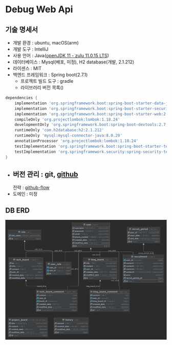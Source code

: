 # Debug Web Api

## 기술 명세서

- 개발 환경 : ubuntu, macOS(arm)
- 개발 도구 : IntelliJ
- 사용 언어 : Java([openJDK 11 - zulu 11.0.15 LTS](https://www.azul.com/downloads/?package=jdk#download-openjdk))
- 데이터베이스 : Mysql(배포, 미정), H2 database(개발, 2.1.212)
- 라이센스 : MIT
- 백엔드 프레임워크 : Spring boot(2.7.1)
    - 프로젝트 빌드 도구 : gradle
    - 라이브러리 버전 목록()

```gradle
dependencies {
    implementation 'org.springframework.boot:spring-boot-starter-data-jpa:2.7.0'
    implementation 'org.springframework.boot:spring-boot-starter-security:2.7.0'
    implementation 'org.springframework.boot:spring-boot-starter-web:2.7.0'
    compileOnly 'org.projectlombok:lombok:1.18.24'
    developmentOnly 'org.springframework.boot:spring-boot-devtools:2.7.0'
    runtimeOnly 'com.h2database:h2:2.1.212'
    runtimeOnly 'mysql:mysql-connector-java:8.0.29'
    annotationProcessor 'org.projectlombok:lombok:1.18.24'
    testImplementation 'org.springframework.boot:spring-boot-starter-test:2.7.0'
    testImplementation 'org.springframework.security:spring-security-test:5.7.1'
}
```

- 버전 관리 : git, [github](https://github.com/debug-2357/WEB_Backend)
    -
    전략 : [github-flow](https://subicura.com/git/guide/github-flow.html#github-flow-%E1%84%87%E1%85%A1%E1%86%BC%E1%84%89%E1%85%B5%E1%86%A8)
- 도메인 : 미정

## DB ERD

![](debug_web.png)